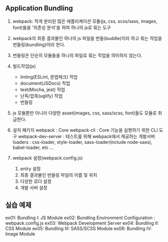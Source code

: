 ## Application Bundling

1. webpack: 작게 분리된 많은 애플리케이션 모듈(js, css, scss/sass, images, font)들을 '의존성 분석'을 하여 하나의 js로 묶는 도구

2. webpack의 최종 결과물인 하나의 js 파일을 번들(buddle)이라 하고 묶는 작업을 번들링(bundling)이라 한다.

3. 번들링은 단순히 모듈들을 하나의 파일로 묶는 작업을 의미하지 않는다.

4. 빌드작업(js)

    - linting(ESLint, 문법체크) 작업
    - document(JSDocs) 작업
    - test(Mocha, jest) 작업
    - 난독/압축(uglify) 작업
    - 번들링

5. js 모듈뿐만 아니라 다양한 asset(images, css, sass/scss, font)들도 모듈로 취급한다.

6. 설치 패키지
   webpack : Core
   webpack-cli : Core 기능을 실행하기 위한 CLI 도구
   webpack-dev-server : 테스트를 위해 webpack에서 제공하는 개발서버
   loaders : css-loader, style-loader, sass-loader(include node-sass), babel-loader, etc ...

7. webpack 설정(webpack.config.js)
    1. entry 설정
    2. 최종 결과물인 번들링 파일의 이름 및 위치
    3. 다양한 로더 설정
    4. 개발 서버 설정

## 실습 예제

ex01: Bundling I: JS Module
ex02: Bundling Environment Configuration : webpack.config.js
ex03: Webpack Development Server
ex04: Bundling II: CSS Module
ex05: Bundling III: SASS/SCSS Module
ex06: Bundling IV: Image Module
